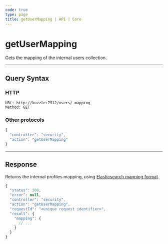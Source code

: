 ```yaml
---
code: true
type: page
title: getUserMapping | API | Core
---
```


# getUserMapping



Gets the mapping of the internal users collection.

---

## Query Syntax

### HTTP

```http
URL: http://kuzzle:7512/users/_mapping
Method: GET
```

### Other protocols

```js
{
  "controller": "security",
  "action": "getUserMapping"
}
```

---

## Response

Returns the internal profiles mapping, using [Elasticsearch mapping format](https://www.elastic.co/guide/en/elasticsearch/reference/7.4/mapping.html).

```js
{
  "status": 200,
  "error": null,
  "controller": "security",
  "action": "getUserMapping",
  "requestId": "<unique request identifier>",
  "result": {
    "mapping": {
      // ...
    }
  }
}
```
